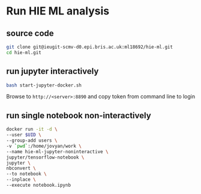 # Run HIE ML analysis

## source code

```sh
git clone git@ieugit-scmv-d0.epi.bris.ac.uk:ml18692/hie-ml.git
cd hie-ml.git
```

## run jupyter interactively

```sh
bash start-jupyter-docker.sh
```

Browse to ```http://<server>:8890``` and copy token from command line to login

## run single notebook non-interactively

```sh
docker run -it -d \
--user $UID \
--group-add users \
-v `pwd`:/home/jovyan/work \
--name hie-ml-jupyter-noninteractive \
jupyter/tensorflow-notebook \
jupyter \
nbconvert \
--to notebook \
--inplace \
--execute notebook.ipynb
```